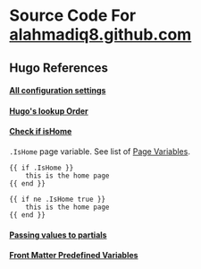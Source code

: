 # Source Code For [alahmadiq8.github.com](https://alahmadiq8.github.com)

## Hugo References

#### [All configuration settings](https://gohugo.io/getting-started/configuration/#all-configuration-settings)

#### [Hugo's lookup Order](https://gohugo.io/templates/lookup-order/)

#### [Check if isHome](https://gohugo.io/variables/page/#page-variables)

`.IsHome` page  variable. See list of [Page Variables](https://gohugo.io/variables/page/#page-variables).

```
{{ if .IsHome }}
	this is the home page
{{ end }}

{{ if ne .IsHome true }}
	this is the home page
{{ end }}
```

#### [Passing values to partials](https://gohugo.io/functions/dict/#example-using-dict-to-pass-multiple-values-to-a-partial)


#### [Front Matter Predefined Variables](https://gohugo.io/content-management/front-matter/#predefined)
